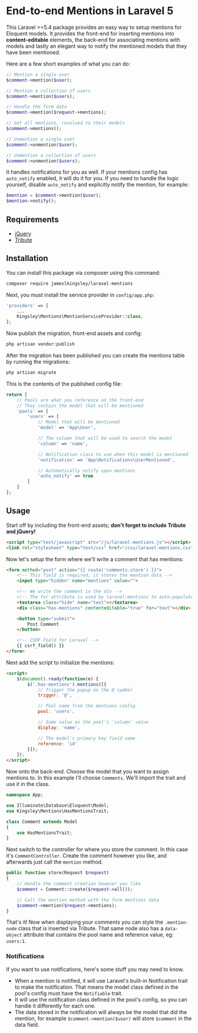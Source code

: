 # End-to-end Mentions in Laravel 5

This Laravel >=5.4 package provides an easy way to setup mentions for Eloquent models. It provides the front-end for inserting mentions into **content-editable** elements, the back-end for associating mentions with models and lastly an elegant way to notify the mentioned models that they have been mentioned.

Here are a few short examples of what you can do:

```php
// Mention a single user
$comment->mention($user);

// Mention a collection of users
$comment->mention($users);

// Handle the form data
$comment->mention($request->mentions);

// Get all mentions, resolved to their models
$comment->mentions();

// Unmention a single user
$comment->unmention($user);

// Unmention a collection of users
$comment->unmention($users);
```

It handles notifications for you as well. If your mentions config has `auto_notify` enabled, it will do it for you. If you need to handle the logic yourself, disable `auto_notify` and explicitly notify the mention, for example:

```php
$mention = $comment->mention($user);
$mention->notify();
```

## Requirements

- [jQuery](https://jquery.com/)
- [Tribute](https://github.com/zurb/tribute)

## Installation

You can install this package via composer using this command:

```bash
composer require jameslkingsley/laravel-mentions
```

Next, you must install the service provider in `config/app.php`:

```php
'providers' => [
    ...
    Kingsley\Mentions\MentionServiceProvider::class,
];
```

Now publish the migration, front-end assets and config:

```bash
php artisan vendor:publish
```

After the migration has been published you can create the mentions table by running the migrations:

```bash
php artisan migrate
```

This is the contents of the published config file:

```php
return [
    // Pools are what you reference on the front-end
    // They contain the model that will be mentioned
    'pools' => [
        'users' => [
            // Model that will be mentioned
            'model' => 'App\User',

            // The column that will be used to search the model
            'column' => 'name',

            // Notification class to use when this model is mentioned
            'notification' => 'App\Notifications\UserMentioned',

            // Automatically notify upon mentions
            'auto_notify' => true
        ]
    ]
];
```

## Usage

Start off by including the front-end assets; **don't forget to include Tribute and jQuery!**

```html
<script type="text/javascript" src="/js/laravel-mentions.js"></script>
<link rel="stylesheet" type="text/css" href="/css/laravel-mentions.css">
```

Now let's setup the form where we'll write a comment that has mentions:

```html
<form method="post" action="{{ route('comments.store') }}">
    <!-- This field is required, it stores the mention data -->
    <input type="hidden" name="mentions" value="">

    <!-- We write the comment in the div -->
    <!-- The for attribute is used by laravel-mentions to auto-populate the textarea -->
    <textarea class="hide" name="text"></textarea>
    <div class="has-mentions" contenteditable="true" for="text"></div>

    <button type="submit">
        Post Comment
    </button>

    <!-- CSRF field for Laravel -->
    {{ csrf_field() }}
</form>
```

Next add the script to initialize the mentions:

```html
<script>
    $(document).ready(function(e) {
        $('.has-mentions').mentions([{
            // Trigger the popup on the @ symbol
            trigger: '@',

            // Pool name from the mentions config
            pool: 'users',

            // Same value as the pool's 'column' value
            display: 'name',

            // The model's primary key field name
            reference: 'id'
        }]);
    });
</script>
```

Now onto the back-end. Choose the model that you want to assign mentions to. In this example I'll choose `Comments`. We'll import the trait and use it in the class.

```php
namespace App;

use Illuminate\Database\Eloquent\Model;
use Kingsley\Mentions\HasMentionsTrait;

class Comment extends Model
{
    use HasMentionsTrait;
}
```

Next switch to the controller for where you store the comment. In this case it's `CommentController`. Create the comment however you like, and afterwards just call the `mention` method.

```php
public function store(Request $request)
{
    // Handle the comment creation however you like
    $comment = Comment::create($request->all());

    // Call the mention method with the form mentions data
    $comment->mention($request->mentions);
}
```

That's it! Now when displaying your comments you can style the `.mention-node` class that is inserted via Tribute. That same node also has a `data-object` attribute that contains the pool name and reference value, eg: `users:1`.

### Notifications

If you want to use notifications, here's some stuff you may need to know.

- When a mention is notified, it will use Laravel's built-in Notification trait to make the notification. That means the model class defined in the pool's config must have the `Notifiable` trait.
- It will use the notification class defined in the pool's config, so you can handle it differently for each one.
- The data stored in the notification will always be the model that did the mention, for example `$comment->mention($user)` will store `$comment` in the data field.
